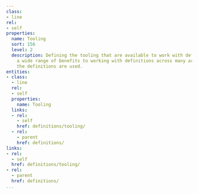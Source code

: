 ```yaml
---
class:
- line
rel:
- self
properties:
  name: Tooling
  sort: 156
  level: 2
  description: Defining the tooling that are available to work with definitions, providing
    a wide range of benefits to working with definitions across many areas in which
    the definitions are used.
entities:
- class:
  - line
  rel:
  - self
  properties:
    name: Tooling
  links:
  - rel:
    - self
    href: definitions/tooling/
  - rel:
    - parent
    href: definitions/
links:
- rel:
  - self
  href: definitions/tooling/
- rel:
  - parent
  href: definitions/
...
```

